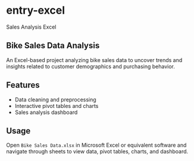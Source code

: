 # entry-excel
Sales Analysis Excel

## Bike Sales Data Analysis

An Excel-based project analyzing bike sales data to uncover trends and insights related to customer demographics and purchasing behavior.

## Features

- Data cleaning and preprocessing
- Interactive pivot tables and charts
- Sales analysis dashboard

## Usage

Open `Bike Sales Data.xlsx` in Microsoft Excel or equivalent software and navigate through sheets to view data, pivot tables, charts, and dashboard.
